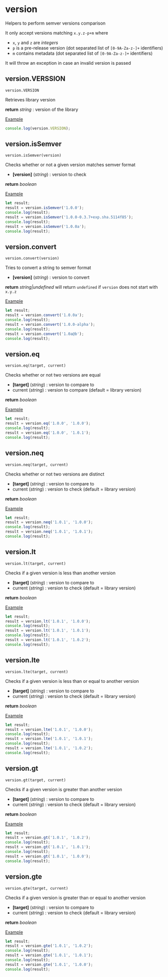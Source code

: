 # version

Helpers to perform semver versions comparison

It only accept versions matching `x.y.z-p+m` where 
  * `x`, `y` and `z` are *integers*
  * `p` is a pre-release version (dot separated list of `[0-9A-Za-z-]+` identifiers)
  * `m` contains metadata (dot separated list of `[0-9A-Za-z-]+` identifiers)

It will throw an exception in case an invalid version is passed

## version.VERSSION

`version.VERSION`

Retrieves library version

**return** *string* : version of the library

<u>Example</u>

```js
console.log(version.VERSION);
```

## version.isSemver

`version.isSemver(version)`

Checks whether or not a given version matches semver format

* **[version]** (*string*) : version to check

**return** *boolean*

<u>Example</u>

```js
let result;
result = version.isSemver('1.0.0');
console.log(result);
result = version.isSemver('1.0.0-0.3.7+exp.sha.5114f85');
console.log(result);
result = version.isSemver('1.0.0a');
console.log(result);
```

## version.convert

`version.convert(version)`

Tries to convert a string to semver format

* **[version]** (*string*) : version to convert

**return** *string|undefined* will return `undefined` if `version` does not start with `x.y.z`

<u>Example</u>

```js
let result;
result = version.convert('1.0.0a');
console.log(result);
result = version.convert('1.0.0-alpha');
console.log(result);
result = version.convert('1.0a@b');
console.log(result);
```

## version.eq

`version.eq(target, current)`

Checks whether or not two versions are equal

* **[target]** (*string*) : version to compare to
* current (*string*) : version to compare (default = library version)

**return** *boolean*

<u>Example</u>

```js
let result;
result = version.eq('1.0.0', '1.0.0');
console.log(result);
result = version.eq('1.0.0', '1.0.1');
console.log(result);
```

## version.neq

`version.neq(target, current)`

Checks whether or not two versions are distinct

* **[target]** (*string*) : version to compare to
* current (*string*) : version to check (default = library version)

**return** *boolean*

<u>Example</u>

```js
let result;
result = version.neq('1.0.1', '1.0.0');
console.log(result);
result = version.neq('1.0.1', '1.0.1');
console.log(result);
```

## version.lt

`version.lt(target, current)`

Checks if a given version is less than another version

* **[target]** (*string*) : version to compare to
* current (*string*) : version to check (default = library version)

**return** *boolean*

<u>Example</u>

```js
let result;
result = version.lt('1.0.1', '1.0.0');
console.log(result);
result = version.lt('1.0.1', '1.0.1');
console.log(result);
result = version.lt('1.0.1', '1.0.2');
console.log(result);
```

## version.lte

`version.lte(target, current)`

Checks if a given version is less than or equal to another version

* **[target]** (*string*) : version to compare to
* current (*string*) : version to check (default = library version)

**return** *boolean*

<u>Example</u>

```js
let result;
result = version.lte('1.0.1', '1.0.0');
console.log(result);
result = version.lte('1.0.1', '1.0.1');
console.log(result);
result = version.lte('1.0.1', '1.0.2');
console.log(result);
```

## version.gt

`version.gt(target, current)`

Checks if a given version is greater than another version

* **[target]** (*string*) : version to compare to
* current (*string*) : version to check (default = library version)

**return** *boolean*

<u>Example</u>

```js
let result;
result = version.gt('1.0.1', '1.0.2');
console.log(result);
result = version.gt('1.0.1', '1.0.1');
console.log(result);
result = version.gt('1.0.1', '1.0.0');
console.log(result);
```

## version.gte

`version.gte(target, current)`

Checks if a given version is greater than or equal to another version

* **[target]** (*string*) : version to compare to
* current (*string*) : version to check (default = library version)

**return** *boolean*

<u>Example</u>

```js
let result;
result = version.gte('1.0.1', '1.0.2');
console.log(result);
result = version.gte('1.0.1', '1.0.1');
console.log(result);
result = version.gte('1.0.1', '1.0.0');
console.log(result);
```

